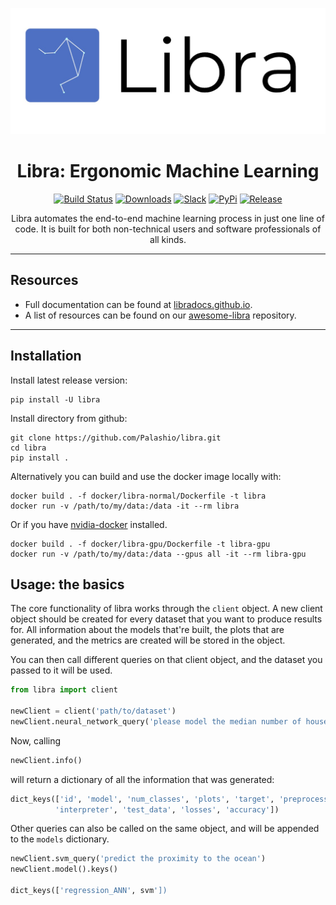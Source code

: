 
![Test Image 1](/tools/data/gh_images/new-logo.png)

<div align="center">
          
# Libra: Ergonomic Machine Learning

[![Build Status](https://travis-ci.org/Palashio/libra.svg?branch=master)](https://travis-ci.org/Palashio/libra)
[![Downloads](https://pepy.tech/badge/libra)](https://pepy.tech/project/libra)
[![Slack](https://img.shields.io/badge/slack-chat-green.svg?logo=slack)](https://join.slack.com/t/the-libra-team/shared_invite/zt-ek6bpd47-hdIxXlRAenKfy5JNWe8bgw)
[![PyPi](https://img.shields.io/badge/pypi%20package-1.0.0-blue)](https://pypi.org/project/libra/)
[![Release](https://img.shields.io/badge/Next%20Release-Aug%2012-green)](https://pypi.org/project/libra/)

Libra automates the end-to-end machine learning process in just one line of code. It is built for both non-technical users and software professionals of all kinds.

</div>

---

## Resources

 - Full documentation can be found at [libradocs.github.io](https://libradocs.github.io/). 
 - A list of resources can be found on our [awesome-libra](https://github.com/Palashio/libra) repository. 

---


## Installation

Install latest release version:

```
pip install -U libra
```

Install directory from github:

```
git clone https://github.com/Palashio/libra.git
cd libra
pip install .
```

Alternatively you can build and use the docker image locally with:

```
docker build . -f docker/libra-normal/Dockerfile -t libra
docker run -v /path/to/my/data:/data -it --rm libra
```

Or if you have [nvidia-docker](https://github.com/NVIDIA/nvidia-docker) installed.

```
docker build . -f docker/libra-gpu/Dockerfile -t libra-gpu
docker run -v /path/to/my/data:/data --gpus all -it --rm libra-gpu
```
## Usage: the basics

The core functionality of libra works through the `client` object. A new client object should be created for every dataset that you want to produce results for. All information about the models that're built, the plots that are generated, and the metrics are created will be stored in the object.

You can then call different queries on that client object, and the dataset you passed to it will be used. 

```python
from libra import client

newClient = client('path/to/dataset') 
newClient.neural_network_query('please model the median number of households')
```
Now, calling 
```python
newClient.info()
```
will return a dictionary of all the information that was generated: 

```python
dict_keys(['id', 'model', 'num_classes', 'plots', 'target', 'preprocesser', 
          'interpreter', 'test_data', 'losses', 'accuracy'])
```

Other queries can also be called on the same object, and will be appended to the `models` dictionary.

```python
newClient.svm_query('predict the proximity to the ocean')
newClient.model().keys()

dict_keys(['regression_ANN', svm'])
```
